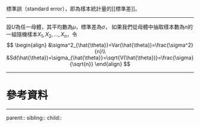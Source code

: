 標準誤（standard error），即為樣本統計量的[[標準差]]。
- - -
設$U$為任一母體，其平均數為$\mu$，標準差為$\sigma$，
如果我們從母體中抽取樣本數為$n$的一組隨機樣本$X_1,X_2,\ldots,X_n$，令
$$
\begin{align}
&\sigma^2_{\hat{\theta}}=Var(\hat{\theta})=\frac{\sigma^2}{n}\\
&Sd(\hat{\theta})=\sigma_{\hat{\theta}}=\sqrt{V(\hat{\theta})}=\frac{\sigma}{\sqrt{n}}
\end{align}
$$


- - -
# 參考資料

- - -
parent::
sibling::
child::
